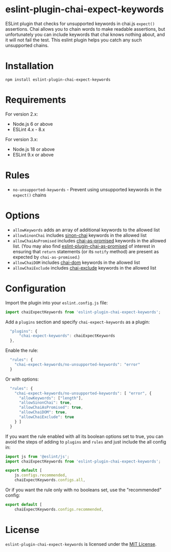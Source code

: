 # eslint-plugin-chai-expect-keywords

ESLint plugin that checks for unsupported keywords in chai.js `expect()`
assertions. Chai allows you to chain words to make readable assertions,
but unfortunately you can include keywords that chai knows nothing about,
and it will not fail the test. This eslint plugin helps you catch any
such unsupported chains.

# Installation

```
npm install eslint-plugin-chai-expect-keywords
```

# Requirements

For version 2.x:

- Node.js 6 or above
- ESLint 4.x - 8.x

For version 3.x:

- Node.js 18 or above
- ESLint 9.x or above

# Rules

- `no-unsupported-keywords` - Prevent using unsupported keywords in the
  `expect()` chains

# Options

- `allowKeywords` adds an array of additional keywords to the allowed list
- `allowSinonChai` includes [sinon-chai](http://chaijs.com/plugins/sinon-chai/)
  keywords in the allowed list
- `allowChaiAsPromised` includes [chai-as-promised](https://github.com/domenic/chai-as-promised)
  keywords in the allowed list. (You may also find [eslint-plugin-chai-as-promised](https://github.com/fintechstudios/eslint-plugin-chai-as-promised) of interest in ensuring
  that `return` statements (or its `notify` method) are present as expected
  by `chai-as-promised`.)
- `allowChaiDOM` includes [chai-dom](https://github.com/nathanboktae/chai-dom)
  keywords in the allowed list
- `allowChaiExclude` includes [chai-exclude](https://github.com/mesaugat/chai-exclude)
  keywords in the allowed list

# Configuration

Import the plugin into your `eslint.config.js` file:

```js
import chaiExpectKeywords from 'eslint-plugin-chai-expect-keywords';
```

Add a `plugins` section and specify `chai-expect-keywords` as a plugin:

```js
  "plugins": {
      "chai-expect-keywords": chaiExpectKeywords
  },
```

Enable the rule:

```js
  "rules": {
    "chai-expect-keywords/no-unsupported-keywords": "error"
  }
```

Or with options:

```js
  "rules": {
    "chai-expect-keywords/no-unsupported-keywords": [ "error", {
      "allowKeywords": ["length"],
      "allowSinonChai": true,
      "allowChaiAsPromised": true,
      "allowChaiDOM": true,
      "allowChaiExclude": true
    } ]
  }
```

If you want the rule enabled with all its boolean options set to true, you can
avoid the steps of adding to `plugins` and `rules` and just include the all config in:

```js
import js from '@eslint/js';
import chaiExpectKeywords from 'eslint-plugin-chai-expect-keywords';

export default [
    js.configs.recommended,
    chaiExpectKeywords.configs.all,

```

Or if you want the rule only with no booleans set, use the "recommended" config:

```js
export default [
    chaiExpectKeywords.configs.recommended,
```

# License

`eslint-plugin-chai-expect-keywords` is licensed under the [MIT License](http://www.opensource.org/licenses/mit-license.php).
